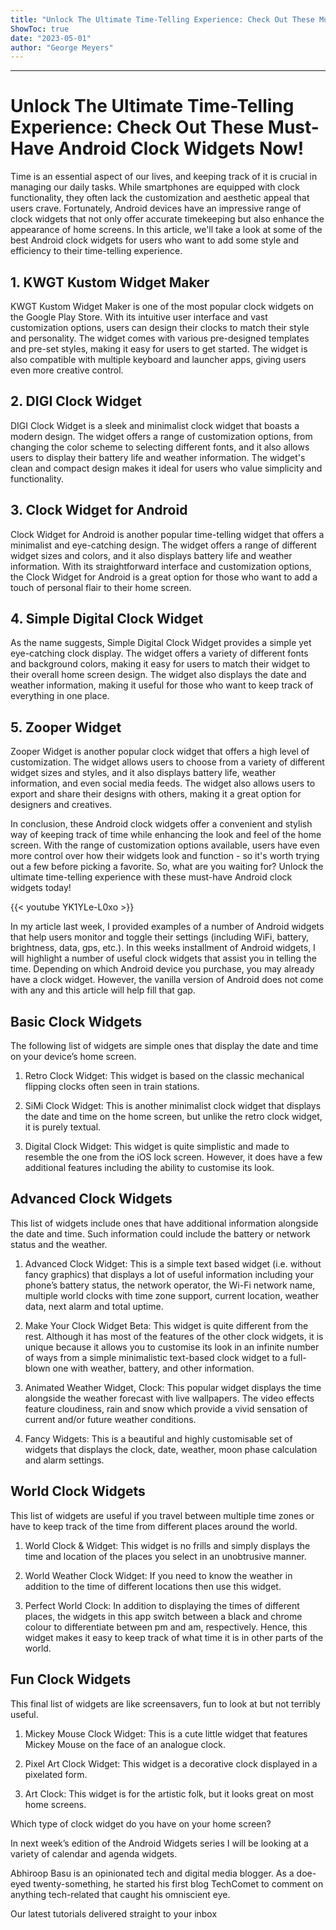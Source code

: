 ```yaml
---
title: "Unlock The Ultimate Time-Telling Experience: Check Out These Must-Have Android Clock Widgets Now!"
ShowToc: true 
date: "2023-05-01"
author: "George Meyers"
---
```

*****
# Unlock The Ultimate Time-Telling Experience: Check Out These Must-Have Android Clock Widgets Now!

Time is an essential aspect of our lives, and keeping track of it is crucial in managing our daily tasks. While smartphones are equipped with clock functionality, they often lack the customization and aesthetic appeal that users crave. Fortunately, Android devices have an impressive range of clock widgets that not only offer accurate timekeeping but also enhance the appearance of home screens. In this article, we'll take a look at some of the best Android clock widgets for users who want to add some style and efficiency to their time-telling experience.

## 1. KWGT Kustom Widget Maker

 KWGT Kustom Widget Maker is one of the most popular clock widgets on the Google Play Store. With its intuitive user interface and vast customization options, users can design their clocks to match their style and personality. The widget comes with various pre-designed templates and pre-set styles, making it easy for users to get started. The widget is also compatible with multiple keyboard and launcher apps, giving users even more creative control.

## 2. DIGI Clock Widget

 DIGI Clock Widget is a sleek and minimalist clock widget that boasts a modern design. The widget offers a range of customization options, from changing the color scheme to selecting different fonts, and it also allows users to display their battery life and weather information. The widget's clean and compact design makes it ideal for users who value simplicity and functionality.

## 3. Clock Widget for Android

 Clock Widget for Android is another popular time-telling widget that offers a minimalist and eye-catching design. The widget offers a range of different widget sizes and colors, and it also displays battery life and weather information. With its straightforward interface and customization options, the Clock Widget for Android is a great option for those who want to add a touch of personal flair to their home screen.

## 4. Simple Digital Clock Widget

 As the name suggests, Simple Digital Clock Widget provides a simple yet eye-catching clock display. The widget offers a variety of different fonts and background colors, making it easy for users to match their widget to their overall home screen design. The widget also displays the date and weather information, making it useful for those who want to keep track of everything in one place.

## 5. Zooper Widget

 Zooper Widget is another popular clock widget that offers a high level of customization. The widget allows users to choose from a variety of different widget sizes and styles, and it also displays battery life, weather information, and even social media feeds. The widget also allows users to export and share their designs with others, making it a great option for designers and creatives.

In conclusion, these Android clock widgets offer a convenient and stylish way of keeping track of time while enhancing the look and feel of the home screen. With the range of customization options available, users have even more control over how their widgets look and function - so it's worth trying out a few before picking a favorite. So, what are you waiting for? Unlock the ultimate time-telling experience with these must-have Android clock widgets today!

{{< youtube YK1YLe-L0xo >}} 



In my article last week, I provided examples of a number of Android widgets that help users monitor and toggle their settings (including WiFi, battery, brightness, data, gps, etc.). In this weeks installment of Android widgets, I will highlight a number of useful clock widgets that assist you in telling the time. Depending on which Android device you purchase, you may already have a clock widget. However, the vanilla version of Android does not come with any and this article will help fill that gap.

 
## Basic Clock Widgets
 
The following list of widgets are simple ones that display the date and time on your device’s home screen.
 
1. Retro Clock Widget: This widget is based on the classic mechanical flipping clocks often seen in train stations.
 

 
2. SiMi Clock Widget: This is another minimalist clock widget that displays the date and time on the home screen, but unlike the retro clock widget, it is purely textual.
 
3. Digital Clock Widget: This widget is quite simplistic and made to resemble the one from the iOS lock screen. However, it does have a few additional features including the ability to customise its look.
 
## Advanced Clock Widgets
 
This list of widgets include ones that have additional information alongside the date and time. Such information could include the battery or network status and the weather.
 
1. Advanced Clock Widget: This is a simple text based widget (i.e. without fancy graphics) that displays a lot of useful information including your phone’s battery status, the network operator, the Wi-Fi network name, multiple world clocks with time zone support, current location, weather data, next alarm  and total uptime.
 
2. Make Your Clock Widget Beta: This widget is quite different from the rest. Although it has most of the features of the other clock widgets, it is unique because it allows you to customise its look in an infinite number of ways from a simple minimalistic text-based clock widget to a full-blown one with weather, battery, and other information.
 
3. Animated Weather Widget, Clock: This popular widget displays the time alongside the weather forecast with live wallpapers. The video effects feature cloudiness, rain and snow which provide a vivid sensation of current and/or future weather conditions.
 
4. Fancy Widgets: This is a beautiful and highly customisable set of widgets that displays the clock, date, weather, moon phase calculation and alarm settings.
 
## World Clock Widgets
 
This list of widgets are useful if you travel between multiple time zones or have to keep track of the time from different places around the world.
 
1. World Clock & Widget: This widget is no frills and simply displays the time and location of the places you select in an unobtrusive manner.
 
2. World Weather Clock Widget: If you need to know the weather in addition to the time of different locations then use this widget.
 
3. Perfect World Clock: In addition to displaying the times of different places, the widgets in this app switch between a black and chrome colour to differentiate between pm and am, respectively. Hence, this widget makes it easy to keep track of what time it is in other parts of the world.
 
## Fun Clock Widgets
 
This final list of widgets are like screensavers, fun to look at but not terribly useful.
 
1. Mickey Mouse Clock Widget: This is a cute little widget that features Mickey Mouse on the face of an analogue clock.
 
2. Pixel Art Clock Widget: This widget is a decorative clock displayed in a pixelated form.
 
3. Art Clock: This widget is for the artistic folk, but it looks great on most home screens.
 
Which type of clock widget do you have on your home screen?
 
In next week’s edition of the Android Widgets series I will be looking at a variety of calendar and agenda widgets.
 
Abhiroop Basu is an opinionated tech and digital media blogger. As a doe-eyed twenty-something, he started his first blog TechComet to comment on anything tech-related that caught his omniscient eye.
 
Our latest tutorials delivered straight to your inbox




